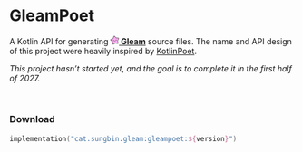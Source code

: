 # GleamPoet

A Kotlin API for generating <a href="https://gleam.run/"><img src="https://github.com/gleam-lang/gleam/blob/main/images/lucy.png?raw=true" width="15"><b> Gleam</b></img></a> source files. The name and API design of this project were heavily inspired by [KotlinPoet](https://square.github.io/kotlinpoet/).

*This project hasn’t started yet, and the goal is to complete it in the first half of 2027.*

<br/>

### Download

```kotlin
implementation("cat.sungbin.gleam:gleampoet:${version}")
```
